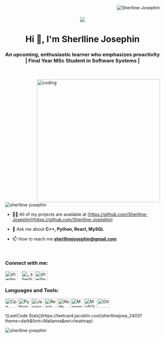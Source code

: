 <img align="right" src="https://komarev.com/ghpvc/?username=Sherlline-Josephin&label=Profile%20views&color=0e75b6&style=flat" alt="Sherlline-Josephin" />

<h1 align="center"><img src="https://readme-typing-svg.herokuapp.com/?font=Righteous&size=35&center=true&vCenter=true&width=500&height=70&duration=4000&lines=Hi+There!+👋;+I'm+Sherlline Josephin!;" /></h1>

<h1 align="center">Hi 👋, I'm Sherlline Josephin</h1>
<h3 align="center">An upcoming, enthusiastic learner who emphasizes proactivity | Final Year MSc Student in Software Systems | </h3>
<br><br>
<img align="right" alt="coding" width="400" src="https://images.static-collegedunia.com/public/image//f57c4d1979de06e49b1dd15d02ecd231.gif">

<p align="left"> <img src="https://komarev.com/ghpvc/?username=sherlline-josephin&label=Profile%20views&color=0e75b6&style=flat" alt="sherlline-josephin" /> </p>

- 👨‍💻 All of my projects are available at [https://github.com/Sherlline-Josephin](https://github.com/Sherlline-Josephin)

- 💬 Ask me about **C++, Python, React, MySQL**

- 📫 How to reach me **sherllinejosephin@gmail.com**
<br>
<h3 align="left">Connect with me:</h3>
<p align="left">
<a href="https://linkedin.com/in/sherlline-josephin-xavier" target="blank"><img align="center" alt="sherlline-josephin-xavier" height="30" width="40px" style="padding-right:10px;" src="https://cdn.jsdelivr.net/gh/devicons/devicon@latest/icons/linkedin/linkedin-original.svg" /></a>
<a href="https://instagram.com/_.sherlline_jose._" target="blank"><img align="center" src="https://raw.githubusercontent.com/rahuldkjain/github-profile-readme-generator/master/src/images/icons/Social/instagram.svg" alt="_.sherlline_jose._" height="30" width="40" /></a>
<a href="https://www.leetcode.com/sherllinejose_2403" target="blank"><img align="center" src="https://raw.githubusercontent.com/rahuldkjain/github-profile-readme-generator/master/src/images/icons/Social/leet-code.svg" alt="sherllinejose_2403" height="30" width="40" /></a>
</p>

<h3 align="left">Languages and Tools:</h3>
<p align="left">
<a href="https://www.w3schools.com/cpp/" target="_blank" rel="noreferrer"><img align="left" alt="Cpp" width="40px" height="30" src="https://cdn.jsdelivr.net/gh/devicons/devicon@latest/icons/cplusplus/cplusplus-original.svg" /></a>
<a href="https://www.python.org" target="_blank" rel="noreferrer"><img align="left" alt="Python" width="40px" height="30" src="https://cdn.jsdelivr.net/gh/devicons/devicon@latest/icons/python/python-original.svg" /></a>
<a href="https://developer.mozilla.org/en-US/docs/Web/JavaScript" target="_blank" rel="noreferrer"><img align="left" alt="Javascript" width="40px" height="30" src="https://cdn.jsdelivr.net/gh/devicons/devicon@latest/icons/javascript/javascript-original.svg" /></a>
<a href="https://reactjs.org/" target="_blank" rel="noreferrer"><img align="left" alt="React" width="40px" height="30" src="https://cdn.jsdelivr.net/gh/devicons/devicon@latest/icons/react/react-original.svg" /></a>
<a href="https://nodejs.org" target="_blank" rel="noreferrer"><img align="left" alt="Node JS" width="40px" height="30" src="https://cdn.jsdelivr.net/gh/devicons/devicon@latest/icons/nodejs/nodejs-original.svg" /></a>
<a href="https://www.mongodb.com/" target="_blank" rel="noreferrer"><img align="left" alt="Mongodb" width="40px" height="30" src="https://cdn.jsdelivr.net/gh/devicons/devicon@latest/icons/mongodb/mongodb-original.svg" /></a>
<a href="https://www.mysql.com/" target="_blank" rel="noreferrer"><img align="left" alt="MySQL" width="40px" height="30" src="https://cdn.jsdelivr.net/gh/devicons/devicon@latest/icons/mysql/mysql-original.svg" /></a>
<a href="https://git-scm.com/" target="_blank" rel="noreferrer"><img align="left" alt="Git" width="40px" height="30" src="https://cdn.jsdelivr.net/gh/devicons/devicon@latest/icons/git/git-original.svg" /></a>
<br><br>
</p>
![LeetCode Stats](https://leetcard.jacoblin.cool/sherllinejose_2403?theme=dark&font=Mallanna&ext=heatmap)
<p><img align="center" src="https://github-readme-streak-stats.herokuapp.com/?user=sherlline-josephin&" alt="sherlline-josephin" /></p>
